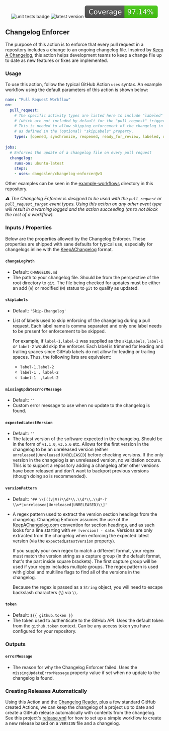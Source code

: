 <p align="center">
  <img src="https://github.com/dangoslen/changelog-enforcer/actions/workflows/pull_request.yml/badge.svg" alt="unit tests badge" />
  <img src="https://img.shields.io/github/v/release/dangoslen/changelog-enforcer?color=orange&label=Latest" alt="latest version" />
  <img src="./coverage/badge.svg" alt="coverage badge" />
 </p>

## Changelog Enforcer
The purpose of this action is to enforce that every pull request in a repository includes a change to an ongoing changelog file. Inspired by [Keep A Changelog](https://keepachangelog.com/en/1.0.0/), this action helps development teams to keep a change file up to date as new features or fixes are implemented. 

### Usage
To use this action, follow the typical GitHub Action `uses` syntax. An example workflow using the default parameters of this action is shown below:

```yaml
name: "Pull Request Workflow"
on:
  pull_request:
    # The specific activity types are listed here to include "labeled" and "unlabeled"
    # (which are not included by default for the "pull_request" trigger).
    # This is needed to allow skipping enforcement of the changelog in PRs with specific labels,
    # as defined in the (optional) "skipLabels" property.
    types: [opened, synchronize, reopened, ready_for_review, labeled, unlabeled]

jobs:
  # Enforces the update of a changelog file on every pull request 
  changelog:
    runs-on: ubuntu-latest
    steps:
    - uses: dangoslen/changelog-enforcer@v3
```

Other examples can be seen in the [example-workflows](./example-workflows) directory in this repository.

_:warning: The Changelog Enforcer is designed to be used with the `pull_request` or `pull_request_target` event types. Using this action on any other event type will result in a warning logged and the action succeeding (as to not block the rest of a workflow)._

### Inputs / Properties
Below are the properties allowed by the Changelog Enforcer. These properties are shipped with sane defaults for typical use, especially for changelogs inline with the [KeepAChangelog](Keepachangelog.org) format.

#### `changeLogPath`
* Default: `CHANGELOG.md`
* The path to your changelog file. Should be from the perspective of the root directory to `git`. The file being checked for updates must be either an add (`A`) or modified (`M`) status to `git` to qualify as updated. 

#### `skipLabels` 
* Default: `'Skip-Changelog'` 
* List of labels used to skip enforcing of the changelog during a pull request. Each label name is comma separated and only one label needs to be present for enforcement to be skipped.

  For example, if `label-1,label-2` was supplied as the `skipLabels`, `label-1` _or_ `label-2` would skip the enforcer. Each label is trimmed for leading and trailing spaces since GitHub labels do not allow for leading or trailing spaces. Thus, the following lists are equivalent:
  * `label-1,label-2`
  * `label-1 , label-2`
  * `label-1  ,label-2`

#### `missingUpdateErrorMessage`
* Default: `''`
* Custom error message to use when no update to the changelog is found.

#### `expectedLatestVersion`
* Default: `''`
* The latest version of the software expected in the changelog. Should be in the form of `v1.1.0`, `v3.5.6` etc. Allows for the first version in the changelog to be an unreleased      version (either `unreleased|Unreleased|UNRELEASED`) before checking versions. If the only version in the changelog is an unreleased version, no validation occurs. This is to support a repository adding a changelog after other versions have been released and don't want to backport previous versions (though doing so is recommended).

#### `versionPattern`
* Default: `'## \\[((v|V)?\\d*\\.\\d*\\.\\d*-?\\w*|unreleased|Unreleased|UNRELEASED)\\]'`
* A regex pattern used to extract the version section headings from the changelog. Changelog Enforcer assumes the use of the [KeepAChangelog.com](https://keepachangelog.com/en/1.0.0/) convention for section headings, and as such looks for a line starting with `## [version] - date`. Versions are only extracted from the changelog when enforcing the expected latest version (via the `expectedLatestVersion` property).

  If you supply your own regex to match a different format, your regex must match the version string as a capture group (in the default format, that's the part inside square brackets). The first capture group will be used if your regex includes multiple groups. The regex pattern is used with global and multiline flags to find all of the versions in the changelog.

  Because the regex is passed as a `String` object, you will need to escape backslash characters (`\`) via `\\`.

#### `token`
* Default: `${{ github.token }}`
* The token used to authenticate to the GitHub API. Uses the default token from the `github.token` context. Can be any access token you have  configured for your repository.

### Outputs

#### `errorMessage`
* The reason for why the Changelog Enforcer failed. Uses the `missingUpdateErrorMessage` property value if set when no update to the changelog is found.

### Creating Releases Automatically
Using this Action and the [Changelog Reader](https://github.com/mindsers/changelog-reader-action), plus a few standard GitHub created Actions, we can keep the changelog of a project up to date and create a GitHub release automatically with contents from the changelog. See this project's [release.yml](./.github/workflows/release.yml) for how to set up a simple workflow to create a new release based on a `VERSION` file and a changelog.

